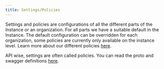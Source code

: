 ```yaml
---
title: Settings/Policies
---
```


Settings and policies are configurations of all the different parts of the Instance or an organization. For all parts we have a suitable default in the Instance.
The default configuration can be overridden for each organization, some policies are currently only available on the instance level. Learn more about our different policies [here](../../guides/manage/console/instance-settings.mdx).

API wise, settings are often called policies. You can read the proto and swagger definitions [here](../../apis/introduction.mdx).
